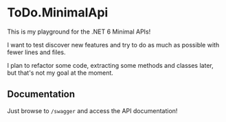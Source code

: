 # ToDo.MinimalApi

This is my playground for the .NET 6 Minimal APIs!

I want to test discover new features and try to do as much as possible with fewer lines and files.

I plan to refactor some code, extracting some methods and classes later, but that's not my goal at the moment.


## Documentation

Just browse to `/swagger` and access the API documentation!